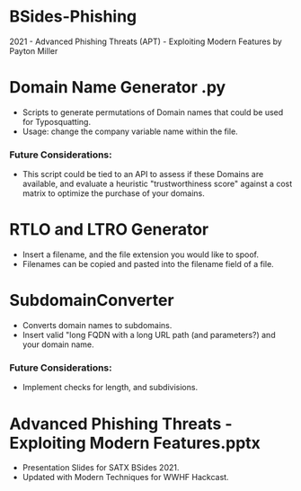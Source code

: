 # BSides-Phishing
2021 - Advanced Phishing Threats (APT) - Exploiting Modern Features
by Payton Miller

# Domain Name Generator .py 
 - Scripts to generate permutations of Domain names that could be used for Typosquatting.
 - Usage: change the company variable name within the file.
 
### Future Considerations:
 - This script could be tied to an API to assess if these Domains are available, and evaluate a heuristic "trustworthiness score" against a cost matrix to optimize the purchase of your domains. 

# RTLO and LTRO Generator
 - Insert a filename, and the file extension you would like to spoof.
 - Filenames can be copied and pasted into the filename field of a file. 
 
# SubdomainConverter
 - Converts domain names to subdomains. 
 - Insert valid "long FQDN with a long URL path (and parameters?) and your domain name. 
### Future Considerations:
 - Implement checks for length, and subdivisions.
 
# Advanced Phishing Threats - Exploiting Modern Features.pptx 
 - Presentation Slides for SATX BSides 2021.
 - Updated with Modern Techniques for WWHF Hackcast.
